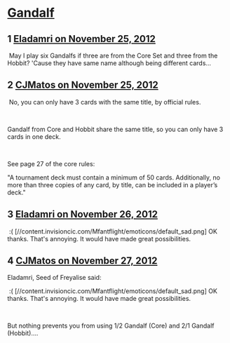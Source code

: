 # [Gandalf](https://community.fantasyflightgames.com/topic/74733-gandalf/)

## 1 [Eladamri on November 25, 2012](https://community.fantasyflightgames.com/topic/74733-gandalf/?do=findComment&comment=727614)

 May I play six Gandalfs if three are from the Core Set and three from the Hobbit? 'Cause they have same name although being different cards… 

## 2 [CJMatos on November 25, 2012](https://community.fantasyflightgames.com/topic/74733-gandalf/?do=findComment&comment=727625)

 No, you can only have 3 cards with the same title, by official rules.

 

Gandalf from Core and Hobbit share the same title, so you can only have 3 cards in one deck.

 

See page 27 of the core rules:

"A tournament deck must contain a minimum of 50 cards. Additionally, no more than three copies of any card, by title, can be included in a player’s deck."

## 3 [Eladamri on November 26, 2012](https://community.fantasyflightgames.com/topic/74733-gandalf/?do=findComment&comment=728100)

 :( [//content.invisioncic.com/Mfantflight/emoticons/default_sad.png] OK thanks. That's annoying. It would have made great possibilities.

## 4 [CJMatos on November 27, 2012](https://community.fantasyflightgames.com/topic/74733-gandalf/?do=findComment&comment=728244)

Eladamri, Seed of Freyalise said:

 :( [//content.invisioncic.com/Mfantflight/emoticons/default_sad.png] OK thanks. That's annoying. It would have made great possibilities.



 

But nothing prevents you from using 1/2 Gandalf (Core) and 2/1 Gandalf (Hobbit)….

